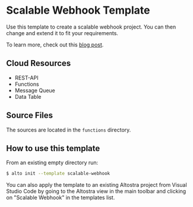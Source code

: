 # Scalable Webhook Template

Use this template to create a scalable webhook project.
You can then change and extend it to fit your requirements.

To learn more, check out this [blog post](https://www.altostra.com/blog/scalable-webhook).

## Cloud Resources
* REST-API
* Functions
* Message Queue
* Data Table

## Source Files
The sources are located in the `functions` directory.

## How to use this template
From an existing empty directory run:
```sh
$ alto init --template scalable-webhook
```

You can also apply the template to an existing Altostra project from Visual Studio Code by going to the Altostra view in the main toolbar and clicking on "Scalable Webhook" in the templates list.
